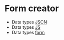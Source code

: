 # Form creator

- Data types [JSON](https://www.w3schools.com/js/js_json_datatypes.asp)
- Data types [JS](https://developer.mozilla.org/en-US/docs/Web/JavaScript/Data_structures)
- Data types [form](https://react-jsonschema-form.readthedocs.io/en/latest/usage/single/)

